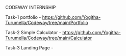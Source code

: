 CODEWAY INTERNSHIP

Task-1 portfolio - https://github.com/Yogitha-Turumella/Codeway/tree/main/Portfolio


Task-2 Simple Calculator - https://github.com/Yogitha-Turumella/Codeway/tree/main/Calculator


Task-3 Landing Page - 
